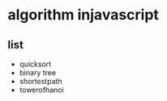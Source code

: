# algorithm injavascript
## list
- quicksort
- binary tree
- shortestpath
- towerofhanoi            

